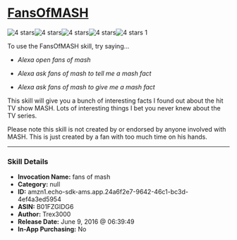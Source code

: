 # [FansOfMASH](http://alexa.amazon.com/#skills/amzn1.echo-sdk-ams.app.24a6f2e7-9642-46c1-bc3d-4ef4a3ed5954)
![4 stars](../../images/ic_star_black_18dp_1x.png)![4 stars](../../images/ic_star_black_18dp_1x.png)![4 stars](../../images/ic_star_black_18dp_1x.png)![4 stars](../../images/ic_star_black_18dp_1x.png)![4 stars](../../images/ic_star_border_black_18dp_1x.png) 1

To use the FansOfMASH skill, try saying...

* *Alexa open fans of mash*

* *Alexa ask fans of mash to tell me a mash fact*

* *Alexa ask fans of mash to give me a mash fact*

This skill will give you a bunch of interesting facts I found out about the hit TV show MASH. Lots of interesting things I bet you never knew about the TV series.

Please note this skill is not created by or endorsed by anyone involved with MASH. This is just created by a fan with too much time on his hands.

***

### Skill Details

* **Invocation Name:** fans of mash
* **Category:** null
* **ID:** amzn1.echo-sdk-ams.app.24a6f2e7-9642-46c1-bc3d-4ef4a3ed5954
* **ASIN:** B01FZGIDG6
* **Author:** Trex3000
* **Release Date:** June 9, 2016 @ 06:39:49
* **In-App Purchasing:** No
